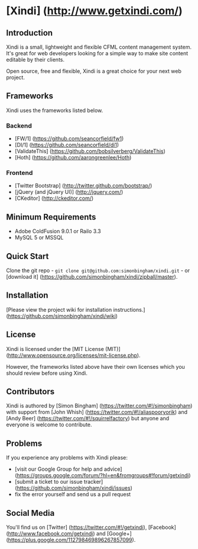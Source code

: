 # [Xindi] (http://www.getxindi.com/)

## Introduction

Xindi is a small, lightweight and flexible CFML content management system. It's great for web developers looking for a simple way to make site content editable by their clients.

Open source, free and flexible, Xindi is a great choice for your next web project.

## Frameworks

Xindi uses the frameworks listed below.

### Backend

* [FW/1] (https://github.com/seancorfield/fw1)
* [DI/1] (https://github.com/seancorfield/di1)
* [ValidateThis] (https://github.com/bobsilverberg/ValidateThis)
* [Hoth] (https://github.com/aarongreenlee/Hoth)

### Frontend

* [Twitter Bootstrap] (http://twitter.github.com/bootstrap/)
* [jQuery (and jQuery UI)] (http://jquery.com/)
* [CKeditor] (http://ckeditor.com/)

## Minimum Requirements

* Adobe ColdFusion 9.0.1 or Railo 3.3
* MySQL 5 or MSSQL

## Quick Start

Clone the git repo - `git clone git@github.com:simonbingham/xindi.git` - or [download it] (https://github.com/simonbingham/xindi/zipball/master).

## Installation

[Please view the project wiki for installation instructions.] (https://github.com/simonbingham/xindi/wiki)

## License

Xindi is licensed under the [MIT License (MIT)] (http://www.opensource.org/licenses/mit-license.php). 

However, the frameworks listed above have their own licenses which you should review before using Xindi.

## Contributors

Xindi is authored by [Simon Bingham] (https://twitter.com/#!/simonbingham) with support from [John Whish] (https://twitter.com/#!/aliaspooryorik) and [Andy Beer] (https://twitter.com/#!/squirrelfactory) but anyone and everyone is welcome to contribute. 

## Problems

If you experience any problems with Xindi please:

* [visit our Google Group for help and advice] (https://groups.google.com/forum/?hl=en&fromgroups#!forum/getxindi)
* [submit a ticket to our issue tracker] (https://github.com/simonbingham/xindi/issues)
* fix the error yourself and send us a pull request

## Social Media

You'll find us on [Twitter] (https://twitter.com/#!/getxindi), [Facebook] (http://www.facebook.com/getxindi) and [Google+] (https://plus.google.com/112798469896267857099).